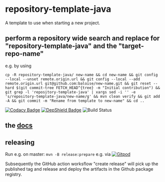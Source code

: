 # repository-template-java
A template to use when starting a new project.

## perform a repository wide search and replace for "repository-template-java" and the "target-repo-name"

e.g. by using

```
cp -R repository-template-java/ new-name && cd new-name && git config --local --unset remote.origin.url && git config --local --add remote.origin.url git@github.com:baloise/new-name.git && git reset --hard $(git commit-tree FETCH_HEAD^{tree} -m "Initial contribution") &&  git grep -l 'repository-template-java' | xargs sed -i '' -e 's/repository-template-java/new-name/g' && mvn clean verify && git add -A && git commit -m "Rename from template to new-name" && cd ..
```
[![Codacy Badge](https://api.codacy.com/project/badge/Grade/bf6fa237dd934970991ecba2c66db23e)](https://app.codacy.com/app/baloise/repository-template-java?utm_source=github.com&utm_medium=referral&utm_content=baloise/repository-template-java&utm_campaign=Badge_Grade_Dashboard)
[![DepShield Badge](https://depshield.sonatype.org/badges/baloise/repository-template-java/depshield.svg)](https://depshield.github.io)
![Build Status](https://github.com/baloise/repository-template-java/workflows/CI/badge.svg)

## the [docs](docs/index.md)

## releasing

Run e.g. on master: `mvn -B release:prepare` e.g. via [![Gitpod](https://gitpod.io/button/open-in-gitpod.svg)](https://gitpod.io#https://github.com/baloise/repository-template-java)

Subsequently the GitHub action worksflow "create release" will pick up the published tag and release and deploy the artifacts in the Github package registry.
